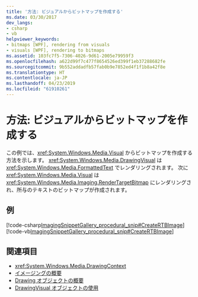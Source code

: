 ```yaml
---
title: '方法: ビジュアルからビットマップを作成する'
ms.date: 03/30/2017
dev_langs:
- csharp
- vb
helpviewer_keywords:
- bitmaps [WPF], rendering from visuals
- visuals [WPF], rendering to bitmaps
ms.assetid: 103fc7f5-7306-4026-9d61-2005e79959f3
ms.openlocfilehash: a622d99f7c477f8654526ed399f1eb37288682fe
ms.sourcegitcommit: 9b552addadfb57fab0b9e7852ed4f1f1b8a42f8e
ms.translationtype: HT
ms.contentlocale: ja-JP
ms.lasthandoff: 04/23/2019
ms.locfileid: "61910261"
---
```

# <a name="how-to-create-a-bitmap-from-a-visual"></a>方法: ビジュアルからビットマップを作成する
この例では、<xref:System.Windows.Media.Visual> からビットマップを作成する方法を示します。 <xref:System.Windows.Media.DrawingVisual> は <xref:System.Windows.Media.FormattedText> でレンダリングされます。 次に <xref:System.Windows.Media.Visual> は <xref:System.Windows.Media.Imaging.RenderTargetBitmap> にレンダリングされ、所与のテキストのビットマップが作成されます。  
  
## <a name="example"></a>例  
 [!code-csharp[ImagingSnippetGallery_procedural_snip#CreateRTBImage](~/samples/snippets/csharp/VS_Snippets_Wpf/ImagingSnippetGallery_procedural_snip/CSharp/RenderTargetBitmapExample.cs#creatertbimage)]
 [!code-vb[ImagingSnippetGallery_procedural_snip#CreateRTBImage](~/samples/snippets/visualbasic/VS_Snippets_Wpf/ImagingSnippetGallery_procedural_snip/VB/RenderTargetBitmapExample.vb#creatertbimage)]  
  
## <a name="see-also"></a>関連項目

- <xref:System.Windows.Media.DrawingContext>
- [イメージングの概要](imaging-overview.md)
- [Drawing オブジェクトの概要](drawing-objects-overview.md)
- [DrawingVisual オブジェクトの使用](using-drawingvisual-objects.md)
